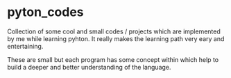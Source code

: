 # pyton_codes

Collection of some cool and small codes / projects which are implemented by me while learning pyhton. It really makes the learning path very eary and entertaining. 

These are small but each program has some concept within which help to build a deeper and better understanding of the language.
